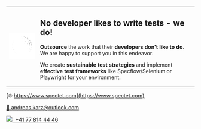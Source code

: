 <table border=0 CELLSPACING=0 CELLPADDING=20>
  <tr>
    <td border=0><img src=OpO5.gif width=200 /></td>
    <td border=0>
      <h2>No developer likes to write tests - we do!</h2>
      <p><b>Outsource</b> the work that their <b>developers don't like to do</b>. We are happy to support you in this endeavor. </p>
      <p>We create <b>sustainable test strategies</b> and implement <b>effective test frameworks</b> like Specflow/Selenium or Playwright for your environment.</p>
    </td>
  </tr>
</table>

[:globe_with_meridians: https://www.spectet.com](https://www.spectet.com)

[:email:  andreas.karz@outlook.com](mailto:andreas.karz@outlook.com)

<p><a href="https://wa.me/+41778144446" target=_blank><img src=https://www.svgrepo.com/show/475692/whatsapp-color.svg height=14 />&nbsp; +41 77 814 44 46</a></p>
